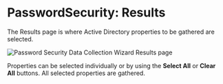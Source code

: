 # PasswordSecurity: Results

The Results page is where Active Directory properties to be gathered are selected.

![Password Security Data Collection Wizard Results page](/img/product_docs/accessanalyzer/enterpriseauditor/admin/datacollector/adinventory/results.webp)

Properties can be selected individually or by using the __Select All__ or __Clear All__ buttons. All selected properties are gathered.
